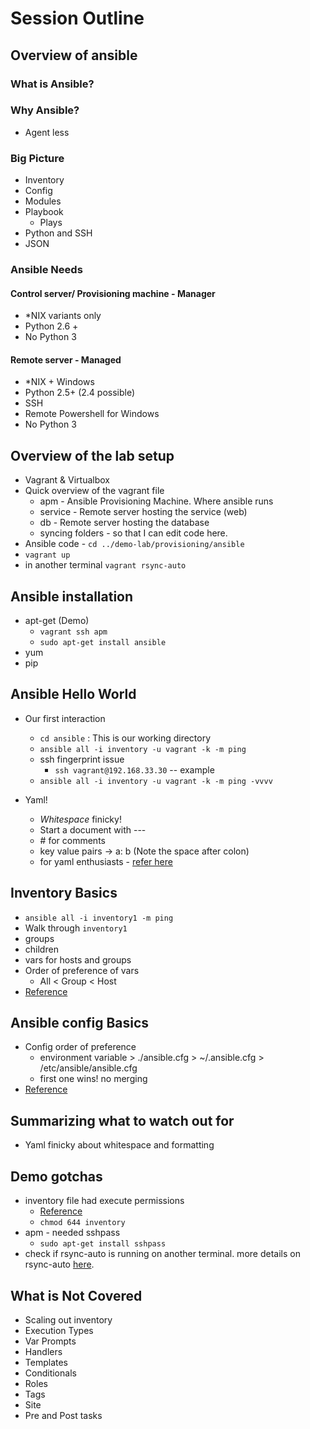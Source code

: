 # Session Outline

## Overview of ansible

### What is Ansible?

### Why Ansible?
* Agent less

### Big Picture
* Inventory
* Config
* Modules
* Playbook
  * Plays
* Python and SSH
* JSON

### Ansible Needs
#### Control server/ Provisioning machine - Manager
* \*NIX variants only
* Python 2.6 +
* No Python 3

#### Remote server - Managed
* \*NIX + Windows
* Python 2.5+ (2.4 possible)
* SSH
* Remote Powershell for Windows
* No Python 3

## Overview of the lab setup
  * Vagrant & Virtualbox
  * Quick overview of the vagrant file
    * apm - Ansible Provisioning Machine. Where ansible runs
    * service - Remote server hosting the service (web)
    * db - Remote server hosting the database
    * syncing folders - so that I can edit code here.
  * Ansible code - `cd ../demo-lab/provisioning/ansible`
  * `vagrant up`
  * in another terminal `vagrant rsync-auto`

## Ansible installation
  * apt-get (Demo)
    * `vagrant ssh apm`
    * `sudo apt-get install ansible`
  * yum
  * pip

## Ansible Hello World
  * Our first interaction
    * `cd ansible` : This is our working directory
    * `ansible all -i inventory -u vagrant -k -m ping`
    * ssh fingerprint issue
      * `ssh vagrant@192.168.33.30` -- example
    * `ansible all -i inventory -u vagrant -k -m ping -vvvv`

  * Yaml!
    * _Whitespace_ finicky!
    * Start a document with ---
    * \# for comments
    * key value pairs -> a: b  (Note the space after colon)
    * for yaml enthusiasts - [refer here](http://www.yaml.org/refcard.html)

## Inventory Basics
* `ansible all -i inventory1 -m ping`
* Walk through `inventory1`
* groups
* children
* vars for hosts and groups
* Order of preference of vars
  * All < Group < Host
* [Reference](http://docs.ansible.com/ansible/intro_inventory.html)

## Ansible config Basics
* Config order of preference
  * environment variable > ./ansible.cfg > ~/.ansible.cfg > /etc/ansible/ansible.cfg
  * first one wins! no merging
* [Reference](http://docs.ansible.com/ansible/intro_configuration.html)

## Summarizing what to watch out for
* Yaml finicky about whitespace and formatting

## Demo gotchas
* inventory file had execute permissions
  * [Reference](http://stackoverflow.com/questions/18385925/error-when-running-ansible-playbook)
  * `chmod 644 inventory`
* apm - needed sshpass
  * `sudo apt-get install sshpass`
* check if rsync-auto is running on another terminal. more details on rsync-auto [here](https://www.vagrantup.com/docs/cli/rsync-auto.html).

## What is Not Covered
* Scaling out inventory
* Execution Types
* Var Prompts
* Handlers
* Templates
* Conditionals
* Roles
* Tags
* Site
* Pre and Post tasks
